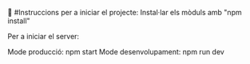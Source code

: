 🧬 #Instruccions per a iniciar el projecte:
Instal·lar els mòduls amb "npm install"

Per a iniciar el server:

Mode producció: npm start
Mode desenvolupament: npm run dev

